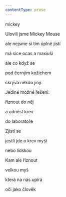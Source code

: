 ```yaml
---
contentType: prose
---
```


<section>

mickey

Ulovili jsme Mickey Mouse

ale nejsme si tím úplně jistí

má sice ocas a maxiuši

ale co když se

pod černým kožichem

skrývá někdo jiný

Jediné možné řešení:

říznout do něj

a odnést krev

do laboratoře

Zjistí se

jestli jde o krev myší

nebo lidskou

Kam ale říznout

velkou myš

která na nás upírá

oči jako člověk

</section>
